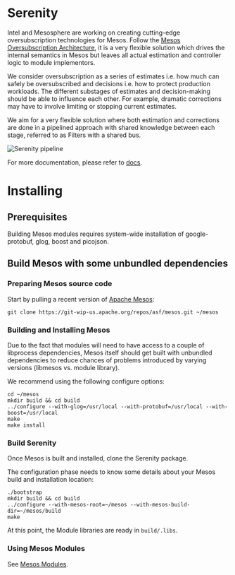 # Serenity

Intel and Mesosphere are working on creating cutting-edge oversubscription
technologies for Mesos. Follow the [Mesos Oversubscription Architecture](https://docs.google.com/document/d/1pUnElxHy1uWfHY_FOvvRC73QaOGgdXE0OXN-gbxdXA0/edit), it
is a very flexible solution which drives the internal semantics in Mesos but
leaves all actual estimation and controller logic to module implementors.

We consider oversubscription as a series of estimates i.e. how much can safely
be oversubscribed and decisions i.e. how to protect production workloads. The
different substages of estimates and decision-making should be able to
influence each other. For example, dramatic corrections may have to involve
limiting or stopping current estimates.

We aim for a very flexible solution where both estimation and corrections are
done in a pipelined approach with shared knowledge between each stage, referred
to as Filters with a shared bus.

![Serenity pipeline](https://github.com/mesosphere/serenity/blob/master/docs/images/serenity_pipeline.png)

For more documentation, please refer to [docs](https://github.com/mesosphere/serenity/blob/master/docs/README.md).

# Installing

## Prerequisites

Building Mesos modules requires system-wide installation of google-protobuf,
glog, boost and picojson.

## Build Mesos with some unbundled dependencies

### Preparing Mesos source code

Start by pulling a recent version of [Apache Mesos](https://git-wip-us.apache.org/repos/asf/mesos.git):

```
git clone https://git-wip-us.apache.org/repos/asf/mesos.git ~/mesos
```

### Building and Installing Mesos

Due to the fact that modules will need to have access to a couple of libprocess
dependencies, Mesos itself should get built with unbundled dependencies to
reduce chances of problems introduced by varying versions (libmesos vs. module
library).

We recommend using the following configure options:

```
cd ~/mesos
mkdir build && cd build
../configure --with-glog=/usr/local --with-protobuf=/usr/local --with-boost=/usr/local
make
make install
```

### Build Serenity

Once Mesos is built and installed, clone the Serenity package.

The configuration phase needs to know some details about your Mesos build and installation
location:

```
./bootstrap
mkdir build && cd build
../configure --with-mesos-root=~/mesos --with-mesos-build-dir=~/mesos/build
make
```

At this point, the Module libraries are ready in `build/.libs`.

### Using Mesos Modules

See [Mesos Modules](http://mesos.apache.org/documentation/latest/modules/).
